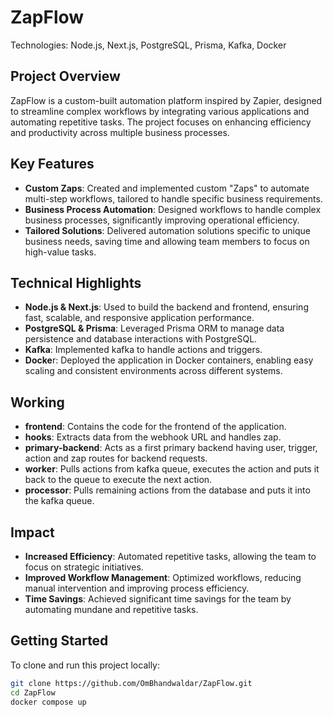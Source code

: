 # ZapFlow

Technologies:  Node.js, Next.js, PostgreSQL, Prisma, Kafka, Docker

## Project Overview

ZapFlow is a custom-built automation platform inspired by Zapier, designed to streamline complex workflows by integrating various applications and automating repetitive tasks. The project focuses on enhancing efficiency and productivity across multiple business processes.

## Key Features

- <b>Custom Zaps</b>: Created and implemented custom "Zaps" to automate multi-step workflows, tailored to handle specific business requirements.
- <b>Business Process Automation</b>: Designed workflows to handle complex business processes, significantly improving operational efficiency.
- <b>Tailored Solutions</b>: Delivered automation solutions specific to unique business needs, saving time and allowing team members to focus on high-value tasks.

## Technical Highlights

- <b>Node.js & Next.js</b>: Used to build the backend and frontend, ensuring fast, scalable, and responsive application performance.
- <b>PostgreSQL & Prisma</b>: Leveraged Prisma ORM to manage data persistence and database interactions with PostgreSQL.
- <b>Kafka</b>: Implemented kafka to handle actions and triggers.
- <b>Docke</b>r: Deployed the application in Docker containers, enabling easy scaling and consistent environments across different systems.

## Working

- <b>frontend</b>: Contains the code for the frontend of the application.
- <b>hooks</b>: Extracts data from the webhook URL and handles zap.
- <b>primary-backend</b>: Acts as a first primary backend having user, trigger, action and zap routes for backend requests.
- <b>worker</b>: Pulls actions from kafka queue, executes the action and puts it back to the queue to execute the next action.
- <b>processor</b>: Pulls remaining actions from the database and puts it into the kafka queue.

## Impact

- <b>Increased Efficiency</b>: Automated repetitive tasks, allowing the team to focus on strategic initiatives.
- <b>Improved Workflow Management</b>: Optimized workflows, reducing manual intervention and improving process efficiency.
- <b>Time Savings</b>: Achieved significant time savings for the team by automating mundane and repetitive tasks.

## Getting Started

To clone and run this project locally:

```bash
git clone https://github.com/OmBhandwaldar/ZapFlow.git
cd ZapFlow
docker compose up
